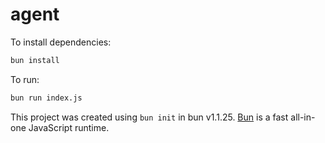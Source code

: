 # agent

To install dependencies:

```bash
bun install
```

To run:

```bash
bun run index.js
```

This project was created using `bun init` in bun v1.1.25. [Bun](https://bun.sh) is a fast all-in-one JavaScript runtime.
